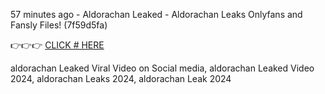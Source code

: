 57 minutes ago - Aldorachan Leaked - Aldorachan Leaks Onlyfans and Fansly Files! (7f59d5fa)

👉👉👉 [CLICK # HERE](https://short.mgapps.site/c97c6eb5)

aldorachan Leaked Viral Video on Social media, aldorachan Leaked Video 2024, aldorachan Leaks 2024, aldorachan Leak 2024
